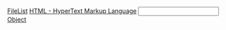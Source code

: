 [FileList](https://developer.mozilla.org/en-US/docs/Web/API/FileList)
[HTML - HyperText Markup Language](https://developer.mozilla.org/en-US/docs/Web/HTML)
[<input>](https://developer.mozilla.org/en-US/docs/Web/HTML/Element/input)
[Object](https://developer.mozilla.org/en-US/docs/Web/JavaScript/Reference/Global_Objects/Object)